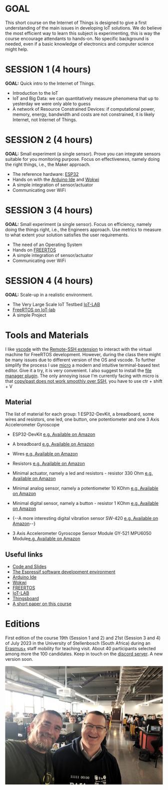 # GOAL
This short course on the Internet of Things is designed to give a first understanding of the main issues in developing IoT solutions. We do believe the most efficient way to learn this subject is experimenting, this is way the course encourage attendants to hands-on. No specific background is needed, even if a basic knowledge of electronics and computer science might help. 

# SESSION 1 (4 hours)

**GOAL:** Quick intro to the Internet of Things.

* Introduction to the IoT
* IoT and Big Data: we can quantitatively measure phenomena that up to yesterday we were only able to guess
* A network of Resource Constrained Devices: if computational power, memory, energy, bandwidth and costs are not constrained, it is likely Internet, not Internet of Things.

# SESSION 2 (4 hours)

**GOAL:** Small experiment (a single sensor). Prove you can integrate sensors suitable for you monitoring purpose.  Focus on effectiveness, namely doing the right things, i.e., the Maker approach.

* The reference hardware: [ESP32](http://esp32.net/)
* Hands on with the [Arduino Ide](https://support.arduino.cc/hc/en-us/articles/360019833020-Download-and-install-Arduino-IDE) and [Wokwi](https://wokwi.com/)
* A simple integration of sensor/actuator
* Communicating over WiFi

# SESSION 3 (4 hours)

**GOAL:** Small experiment (a single sensor). Focus on efficiency, namely doing the things right, i.e., the Engineers approach. Use metrics to measure to what extent your solution satisfies the user requirements.

* The need of an Operating System 
* Hands on [FREERTOS](https://www.freertos.org/)
* A simple integration of sensor/actuator
* Communicating over WiFi

# SESSION 4 (4 hours)

**GOAL:** Scale-up in a realistic environment.

* The Very Large Scale IoT Testbed [IoT-LAB](https://www.iot-lab.info/) 
* [FreeRTOS on IoT-lab](https://iot-lab.github.io/docs/os/freertos/)
* A simple Project

# Tools and Materials
 
I like [vscode](https://code.visualstudio.com/) with the [Remote-SSH extension](https://code.visualstudio.com/docs/remote/ssh) to interact with the virtual machine for FreeRTOS development. However, during the class there might be many issues due to different version of the OS and vscode. To further simplify the process I use [micro](https://micro-editor.github.io/index.html) a modern and intuitive terminal-based text editor. Give it a try, it is very convenient. I also suggest to install the [file manager plugin](https://github.com/NicolaiSoeborg/filemanager-plugin). The only annoying issue I'm currently facing with micro is that [copy/past does not work smoothly over SSH](https://github.com/zyedidia/micro/issues/958), you have to use ctr + shift + V

## Material

The list of material for each group: 1 ESP32-DevKit, a breadboard, some wires and resistors, one led, one button, one potentiometer and one 3 Axis Accelerometer Gyroscope

* ESP32-DevKit [e.g. Available on Amazon](https://www.amazon.com/Teyleten-Robot-ESP-WROOM-32-Development-Microcontroller/dp/B08246MCL5/ref=sr_1_4?crid=ZQMHS3WU9BW9&keywords=ESP32-WROOM-32&qid=1686069281&sprefix=esp32-wroom-32%2Caps%2C234&sr=8-4)

* A breadboard [e.g. Available on Amazon](https://www.amazon.com/DEYUE-breadboard-Set-Prototype-Board/dp/B07LFD4LT6/ref=sr_1_8?crid=3R3TUY5L81TO1&keywords=breadboard&qid=1687250395&sprefix=breadboard%2Caps%2C249&sr=8-8)

* Wires [e.g. Available on Amazon](https://www.amazon.com/Elegoo-EL-CP-004-Multicolored-Breadboard-arduino/dp/B01EV70C78/ref=sr_1_3?crid=26K1OWIBE8P3T&keywords=arduino+cables&qid=1687250586&sprefix=arduino+cables%2Caps%2C172&sr=8-3)

* Resistors [e.g. Available on Amazon](https://www.amazon.com/BOJACK-Values-Resistor-Resistors-Assortment/dp/B08FD1XVL6/ref=sr_1_3?crid=LZBDO1QVNYLR&dib=eyJ2IjoiMSJ9.BNJiYWYIJ8SO47xLLe9PpgD4eBaVx_eZSZomhZak3FMoLB0G2fEG8yzkmv7QPSS9fJS6ONIcmTQgz_zJDgaDfL5WrEv7q2fgRP4QwwA1YKPwPlwNAHKBfby6iyEwJqGbn0cH_nCjsP5c67dzEXiAWOm_b7vlRAXCGuVdW4yAcyHfVipXpVQnwvktJW5WvdwgAMsRBxyZmB_NvjzqXMiYmjgtpQZWg25JzCTpOjQEPcQ.n_UpITP3IKhkA8XSBwzrFgPzt8VQdg4Sk3YBEML_pbs&dib_tag=se&keywords=resistors&qid=1725033102&sprefix=resistors%2Caps%2C245&sr=8-3&th=1)

* Minimal actuator, namely a led and resistors - resistor 330 Ohm [e.g. Available on Amazon](https://www.amazon.com/Resistor-Resistors-Assortment-Emitting-Projects/dp/B09XYRMF3V/ref=sr_1_2_sspa?crid=37V2OL06S6174&keywords=led+resistor&qid=1687250996&sprefix=led+resistor%2Caps%2C290&sr=8-2-spons&sp_csd=d2lkZ2V0TmFtZT1zcF9hdGY&psc=1)

* Minimal analog sensor, namely a potentiometer 10 KOhm [e.g. Available on Amazon](https://www.amazon.com/DGZZI-Potentiometer-Breadboard-Raspberry-3386MP-103/dp/B07ZYVS2W6/ref=sr_1_18?crid=3IYJPTJB18AST&keywords=arduino+potentiometer&qid=1687251254&sprefix=arduino+potentiometer%2Caps%2C181&sr=8-18)

* Minimal digital sensor, namely a button - resistor 1 KOhm [e.g. Available on Amazon](https://www.amazon.com/Gebildet-6%C3%976%C3%978mm-Momentary-Tactile-Breadboard/dp/B0827LX3FV/ref=sr_1_4?crid=1PDF7FKJHV3IF&dib=eyJ2IjoiMSJ9.wp8z1Vl25_OsHmBiTm-1OkkcLoKYx-o-HcT-Y6ioO4yTx5K61g-uXaDxW1H3GP9RUn_r6wcqESILLduIrLxG7Rh1o0oSBVDWePHBgcoz5jylHKKsIHdKKIHzh18hERK-HGn4nhBeWkT1d0IUSvJRFvIAxVGpeU10j1CBrojmGTMX9wM9biWMK5NYiLKZgOPmI4v_dSYTdq4uOd0OCin16eFTQwgbp1xE6ZZKihJTZus.wc4EmqTdkxjs13aWhXFIrTJ2U8BEeR0YtyVSTUQRZ6U&dib_tag=se&keywords=buttons+for+breadboards&qid=1725032022&sprefix=buttons+for+breadboards%2Caps%2C191&sr=8-4)

* {--A more interesting digital vibration sensor SW-420 [e.g. Available on Amazon](https://www.amazon.com/Hiletgo-SW-420-Vibration-Sensor-Arduino/dp/B00HJ6ACY2/ref=d_pd_day0_vft_none_sccl_3_6/144-2036444-0077312?pd_rd_w=6ZLDs&content-id=amzn1.sym.8ca997d7-1ea0-4c8f-9e14-a6d756b83e30&pf_rd_p=8ca997d7-1ea0-4c8f-9e14-a6d756b83e30&pf_rd_r=R67DPZBKK0Q1NSDSXPTR&pd_rd_wg=B8p9z&pd_rd_r=d4e20fea-fef2-4392-9e94-cb60781d285e&pd_rd_i=B00HJ6ACY2&psc=1)--}

* 3 Axis Accelerometer Gyroscope Sensor Module GY-521 MPU6050 Module[e.g. Available on Amazon](https://www.amazon.com/MPU-6050-MPU6050-Accelerometer-Gyroscope-Converter/dp/B07RXQGGJX/ref=sr_1_1?crid=3UYOU1YOSL435&dib=eyJ2IjoiMSJ9.7h53Azlf8opGeCk2tPgW8v4F_thsf_EkflAAqJpQWDYH7o4poOZuzjEmMhLFgIWQGFHo6qEv240_ohskbaGJ9L1_-aFYxXg47k9NpZ0Lp8qTroJPiRs5zYcpgy65L-k5Ch81HYtzA8r2WE5AXNtDlCzDoOwhp0GQSp7oyV3mi7vHLCrX4zGPfoh-b6MTcgkYmEwhSFmlhQ7szLaHRSXgLgbizIEjNryCGoFkpfODARs.BD9ekbawuK9Am5fxDMvZG-boNrlEDGyF2wxnXvwRamw&dib_tag=se&keywords=mpu6050&qid=1725032089&sprefix=mpu6050%2Caps%2C193&sr=8-1&th=1)
   
## Useful links

* [Code and Slides](https://github.com/andreavitaletti/IoT_short_course)
* [The Espressif software development environment](https://docs.espressif.com/projects/esp-idf/en/latest/esp32/get-started/#)
* [Arduino Ide](https://support.arduino.cc/hc/en-us/articles/360019833020-Download-and-install-Arduino-IDE)
* [Wokwi](https://wokwi.com/)
* [FREERTOS](https://www.freertos.org/)
* [IoT-LAB](https://www.iot-lab.info/) 
* [Thingsboard](https://thingsboard.io/)
* [A short paper on this course](assets/ashotcouresoniot.pdf)

# Editions

First edition of the course 19th (Session 1 and 2) and 21st (Session 3 and 4) of July 2023 in the University of Stellenbosch (South Africa) during an [Erasmus+](https://erasmus-plus.ec.europa.eu/resources-and-tools/mobility-and-learning-agreements/mobility-agreements) staff mobility for teaching visit. About 40 participants selected among more the 100 candidates. Keep in touch on the [discord server](https://discord.gg/TZhMmbgq). A new version soon.

![](assets/images/with_herman.jpg)
